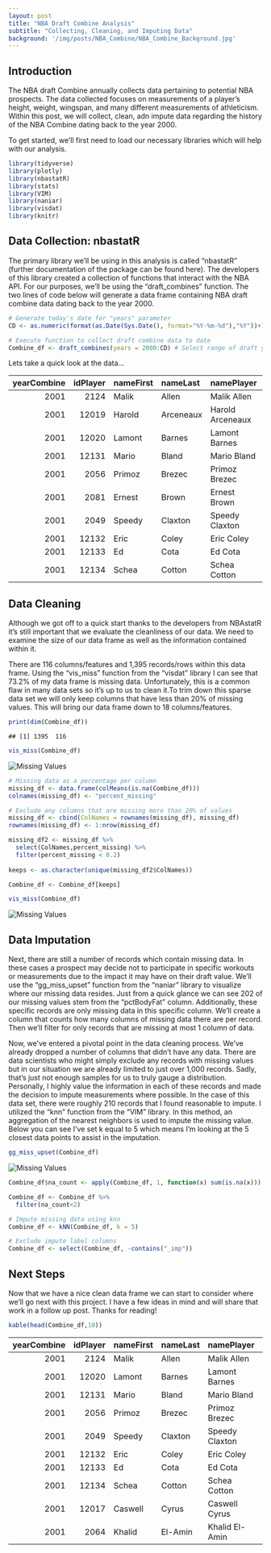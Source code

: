 ```yaml
---
layout: post
title: "NBA Draft Combine Analysis"
subtitle: "Collecting, Cleaning, and Imputing Data"
background: '/img/posts/NBA_Combine/NBA_Combine_Background.jpg'
---
```


## Introduction

The NBA draft Combine annually collects data pertaining to potential NBA
prospects. The data collected focuses on measurements of a player’s
height, weight, wingspan, and many different measurements of
athleticism. Within this post, we will collect, clean, adn impute data
regarding the history of the NBA Combine dating back to the year 2000.

To get started, we’ll first need to load our necessary libraries which
will help with our analysis.

``` r
library(tidyverse)
library(plotly)
library(nbastatR)
library(stats)
library(VIM)
library(naniar)
library(visdat)
library(knitr) 
```

## Data Collection: nbastatR

The primary library we’ll be using in this analysis is called “nbastatR”
(further documentation of the package can be found here). The developers
of this library created a collection of functions that interact with the
NBA API. For our purposes, we’ll be using the “draft\_combines”
function. The two lines of code below will generate a data frame
containing NBA draft combine data dating back to the year 2000.

``` r
# Generate today's date for "years" parameter
CD <- as.numeric(format(as.Date(Sys.Date(), format="%Y-%m-%d"),"%Y"))+1 # current date

# Execute function to collect draft combine data to date
Combine_df <- draft_combines(years = 2000:CD) # Select range of draft years desired
```

Lets take a quick look at the data…

| yearCombine | idPlayer | nameFirst | nameLast  | namePlayer       | slugPosition | heightWOShoesInches | heightWOShoes | weightLBS | wingspanInches | wingspan  | reachStandingInches | reachStandingO | verticalLeapStandingInches | verticalLeapMaxInches | timeLaneAgility | timeThreeQuarterCourtSprint | repsBenchPress135 | pctBodyFat | heightWShoesInches | heightWShoes | lengthHandInches | widthHandInches | timeModifiedLaneAgility | setSpot15CornerLeft | setSpot15BreakLeft | setSpot15TopKey | setSpot15BreakRight | setSpot15CornerRight | setSpot15CornerLeftCollege | setSpot15BreakLeftCollege | setSpot15TopKeyCollege | setSpot15BreakRightCollege | setSpot15CornerRightCollege | setSpot15CornerLeftNBA | setSpot15BreakLeftNBA | setSpot15TopKeyNBA | setSpotBreakRightNBA | setSpotCornerRightNBA | setSpot15CornerLeftMade | setSpot15CornerLeftAttempted | setSpot15CornerLeftPct | setSpot15BreakLeftMade | setSpot15BreakLeftAttempted | setSpot15BreakLeftPct | setSpot15TopKeyMade | setSpot15TopKeyAttempted | setSpot15TopKeyPct | setSpot15BreakRightMade | setSpot15BreakRightAttempted | setSpot15BreakRightPct | setSpot15CornerRightMade | setSpot15CornerRightAttempted | setSpot15CornerRightPct | setSpot15CornerLeftCollegeMade | setSpot15CornerLeftCollegeAttempted | setSpot15CornerLeftCollegePct | setSpot15BreakLeftCollegeMade | setSpot15BreakLeftCollegeAttempted | setSpot15BreakLeftCollegePct | setSpot15TopKeyCollegeMade | setSpot15TopKeyCollegeAttempted | setSpot15TopKeyCollegePct | setSpot15BreakRightCollegeMade | setSpot15BreakRightCollegeAttempted | setSpot15BreakRightCollegePct | setSpot15CornerRightCollegeMade | setSpot15CornerRightCollegeAttempted | setSpot15CornerRightCollegePct | setSpot15CornerLeftNBAMade | setSpot15CornerLeftNBAAttempted | setSpot15CornerLeftNBAPct | setSpot15BreakLeftNBAMade | setSpot15BreakLeftNBAAttempted | setSpot15BreakLeftNBAPct | setSpot15TopKeyNBAMade | setSpot15TopKeyNBAAttempted | setSpot15TopKeyNBAPct | setSpotBreakRightNBAMade | setSpotBreakRightNBAAttempted | setSpotBreakRightNBAPct | setSpotCornerRightNBAMade | setSpotCornerRightNBAAttempted | setSpotCornerRightNBAPct | setOffDrib15BreakLeft | setSpotOffDrib15TopKey | setOffDrib15BreakRight | setOnMove15 | setOnMoveCollege | setOffDrib15BreakLeftMade | setOffDrib15BreakLeftAttempted | setOffDrib15BreakLeftPct | setSpotOffDrib15TopKeyMade | setSpotOffDrib15TopKeyAttempted | setSpotOffDrib15TopKeyPct | setOffDrib15BreakRightMade | setOffDrib15BreakRightAttempted | setOffDrib15BreakRightPct | setOnMove15Made | setOnMove15Attempted | setOnMove15Pct | setOnMoveCollegeMade | setOnMoveCollegeAttempted | setOnMoveCollegePct | setOffDribBreakLeftCollege | setOffDribTopKeyCollege | setOffDribBreakRightCollege | setOffDribBreakLeftCollegeMade | setOffDribBreakLeftCollegeAttempted | setOffDribBreakLeftCollegePct | setOffDribTopKeyCollegeMade | setOffDribTopKeyCollegeAttempted | setOffDribTopKeyCollegePct | setOffDribBreakRightCollegeMade | setOffDribBreakRightCollegeAttempted | setOffDribBreakRightCollegePct |
| ----------: | -------: | :-------- | :-------- | :--------------- | :----------- | ------------------: | :------------ | --------: | -------------: | :-------- | ------------------: | :------------- | -------------------------: | --------------------: | --------------: | --------------------------: | ----------------: | ---------: | -----------------: | :----------- | ---------------: | --------------: | ----------------------: | :------------------ | :----------------- | :-------------- | :------------------ | :------------------- | :------------------------- | :------------------------ | :--------------------- | :------------------------- | :-------------------------- | :--------------------- | :-------------------- | :----------------- | :------------------- | :-------------------- | ----------------------: | ---------------------------: | ---------------------: | ---------------------: | --------------------------: | --------------------: | ------------------: | -----------------------: | -----------------: | ----------------------: | ---------------------------: | ---------------------: | -----------------------: | ----------------------------: | ----------------------: | -----------------------------: | ----------------------------------: | ----------------------------: | ----------------------------: | ---------------------------------: | ---------------------------: | -------------------------: | ------------------------------: | ------------------------: | -----------------------------: | ----------------------------------: | ----------------------------: | ------------------------------: | -----------------------------------: | -----------------------------: | -------------------------: | ------------------------------: | ------------------------: | ------------------------: | -----------------------------: | -----------------------: | ---------------------: | --------------------------: | --------------------: | -----------------------: | ----------------------------: | ----------------------: | ------------------------: | -----------------------------: | -----------------------: | :-------------------- | :--------------------- | :--------------------- | :---------- | :--------------- | ------------------------: | -----------------------------: | -----------------------: | -------------------------: | ------------------------------: | ------------------------: | -------------------------: | ------------------------------: | ------------------------: | --------------: | -------------------: | -------------: | -------------------: | ------------------------: | ------------------: | :------------------------- | :---------------------- | :-------------------------- | -----------------------------: | ----------------------------------: | ----------------------------: | --------------------------: | -------------------------------: | -------------------------: | ------------------------------: | -----------------------------------: | -----------------------------: |
|        2001 |     2124 | Malik     | Allen     | Malik Allen      | PF-C         |               80.25 | 6’ 8.25’’     |     271.0 |          86.50 | 7’ 2.5’’  |               109.0 | 9’ 1’’         |                       25.5 |                  29.0 |           11.83 |                        3.38 |                13 |         NA |                 NA | NA           |               NA |              NA |                      NA | NA                  | NA                 | NA              | NA                  | NA                   | NA                         | NA                        | NA                     | NA                         | NA                          | NA                     | NA                    | NA                 | NA                   | NA                    |                      NA |                           NA |                     NA |                     NA |                          NA |                    NA |                  NA |                       NA |                 NA |                      NA |                           NA |                     NA |                       NA |                            NA |                      NA |                             NA |                                  NA |                            NA |                            NA |                                 NA |                           NA |                         NA |                              NA |                        NA |                             NA |                                  NA |                            NA |                              NA |                                   NA |                             NA |                         NA |                              NA |                        NA |                        NA |                             NA |                       NA |                     NA |                          NA |                    NA |                       NA |                            NA |                      NA |                        NA |                             NA |                       NA | NA                    | NA                     | NA                     | NA          | NA               |                        NA |                             NA |                       NA |                         NA |                              NA |                        NA |                         NA |                              NA |                        NA |              NA |                   NA |             NA |                   NA |                        NA |                  NA | NA                         | NA                      | NA                          |                             NA |                                  NA |                            NA |                          NA |                               NA |                         NA |                              NA |                                   NA |                             NA |
|        2001 |    12019 | Harold    | Arceneaux | Harold Arceneaux | SG-SF        |               76.50 | 6’ 4.5’’      |     219.0 |          80.50 | 6’ 8.5’’  |               103.0 | 8’ 7’’         |                         NA |                  29.0 |           13.80 |                          NA |                 0 |         NA |                 NA | NA           |               NA |              NA |                      NA | NA                  | NA                 | NA              | NA                  | NA                   | NA                         | NA                        | NA                     | NA                         | NA                          | NA                     | NA                    | NA                 | NA                   | NA                    |                      NA |                           NA |                     NA |                     NA |                          NA |                    NA |                  NA |                       NA |                 NA |                      NA |                           NA |                     NA |                       NA |                            NA |                      NA |                             NA |                                  NA |                            NA |                            NA |                                 NA |                           NA |                         NA |                              NA |                        NA |                             NA |                                  NA |                            NA |                              NA |                                   NA |                             NA |                         NA |                              NA |                        NA |                        NA |                             NA |                       NA |                     NA |                          NA |                    NA |                       NA |                            NA |                      NA |                        NA |                             NA |                       NA | NA                    | NA                     | NA                     | NA          | NA               |                        NA |                             NA |                       NA |                         NA |                              NA |                        NA |                         NA |                              NA |                        NA |              NA |                   NA |             NA |                   NA |                        NA |                  NA | NA                         | NA                      | NA                          |                             NA |                                  NA |                            NA |                          NA |                               NA |                         NA |                              NA |                                   NA |                             NA |
|        2001 |    12020 | Lamont    | Barnes    | Lamont Barnes    | PF-C         |               80.50 | 6’ 8.5’’      |     235.5 |          87.50 | 7’ 3.5’’  |               108.0 | 9’ 0’’         |                       28.0 |                  29.5 |           12.30 |                        3.40 |                10 |         NA |                 NA | NA           |               NA |              NA |                      NA | NA                  | NA                 | NA              | NA                  | NA                   | NA                         | NA                        | NA                     | NA                         | NA                          | NA                     | NA                    | NA                 | NA                   | NA                    |                      NA |                           NA |                     NA |                     NA |                          NA |                    NA |                  NA |                       NA |                 NA |                      NA |                           NA |                     NA |                       NA |                            NA |                      NA |                             NA |                                  NA |                            NA |                            NA |                                 NA |                           NA |                         NA |                              NA |                        NA |                             NA |                                  NA |                            NA |                              NA |                                   NA |                             NA |                         NA |                              NA |                        NA |                        NA |                             NA |                       NA |                     NA |                          NA |                    NA |                       NA |                            NA |                      NA |                        NA |                             NA |                       NA | NA                    | NA                     | NA                     | NA          | NA               |                        NA |                             NA |                       NA |                         NA |                              NA |                        NA |                         NA |                              NA |                        NA |              NA |                   NA |             NA |                   NA |                        NA |                  NA | NA                         | NA                      | NA                          |                             NA |                                  NA |                            NA |                          NA |                               NA |                         NA |                              NA |                                   NA |                             NA |
|        2001 |    12131 | Mario     | Bland     | Mario Bland      | PF           |               77.50 | 6’ 5.5’’      |     287.0 |          84.00 | 7’ 0’’    |               103.0 | 8’ 7’’         |                       27.0 |                  31.0 |           13.04 |                        3.47 |                15 |         NA |                 NA | NA           |               NA |              NA |                      NA | NA                  | NA                 | NA              | NA                  | NA                   | NA                         | NA                        | NA                     | NA                         | NA                          | NA                     | NA                    | NA                 | NA                   | NA                    |                      NA |                           NA |                     NA |                     NA |                          NA |                    NA |                  NA |                       NA |                 NA |                      NA |                           NA |                     NA |                       NA |                            NA |                      NA |                             NA |                                  NA |                            NA |                            NA |                                 NA |                           NA |                         NA |                              NA |                        NA |                             NA |                                  NA |                            NA |                              NA |                                   NA |                             NA |                         NA |                              NA |                        NA |                        NA |                             NA |                       NA |                     NA |                          NA |                    NA |                       NA |                            NA |                      NA |                        NA |                             NA |                       NA | NA                    | NA                     | NA                     | NA          | NA               |                        NA |                             NA |                       NA |                         NA |                              NA |                        NA |                         NA |                              NA |                        NA |              NA |                   NA |             NA |                   NA |                        NA |                  NA | NA                         | NA                      | NA                          |                             NA |                                  NA |                            NA |                          NA |                               NA |                         NA |                              NA |                                   NA |                             NA |
|        2001 |     2056 | Primoz    | Brezec    | Primoz Brezec    | C            |               84.75 | 7’ 0.75’’     |     243.0 |          86.00 | 7’ 2’’    |               110.0 | 9’ 2’’         |                       26.0 |                  29.5 |           11.53 |                        3.55 |                NA |         NA |                 NA | NA           |               NA |              NA |                      NA | NA                  | NA                 | NA              | NA                  | NA                   | NA                         | NA                        | NA                     | NA                         | NA                          | NA                     | NA                    | NA                 | NA                   | NA                    |                      NA |                           NA |                     NA |                     NA |                          NA |                    NA |                  NA |                       NA |                 NA |                      NA |                           NA |                     NA |                       NA |                            NA |                      NA |                             NA |                                  NA |                            NA |                            NA |                                 NA |                           NA |                         NA |                              NA |                        NA |                             NA |                                  NA |                            NA |                              NA |                                   NA |                             NA |                         NA |                              NA |                        NA |                        NA |                             NA |                       NA |                     NA |                          NA |                    NA |                       NA |                            NA |                      NA |                        NA |                             NA |                       NA | NA                    | NA                     | NA                     | NA          | NA               |                        NA |                             NA |                       NA |                         NA |                              NA |                        NA |                         NA |                              NA |                        NA |              NA |                   NA |             NA |                   NA |                        NA |                  NA | NA                         | NA                      | NA                          |                             NA |                                  NA |                            NA |                          NA |                               NA |                         NA |                              NA |                                   NA |                             NA |
|        2001 |     2081 | Ernest    | Brown     | Ernest Brown     | C            |               82.00 | 6’ 10’’       |     222.5 |          85.25 | 7’ 1.25’’ |               109.5 | 9’ 1.5’’       |                         NA |                    NA |              NA |                          NA |                 2 |         NA |                 NA | NA           |               NA |              NA |                      NA | NA                  | NA                 | NA              | NA                  | NA                   | NA                         | NA                        | NA                     | NA                         | NA                          | NA                     | NA                    | NA                 | NA                   | NA                    |                      NA |                           NA |                     NA |                     NA |                          NA |                    NA |                  NA |                       NA |                 NA |                      NA |                           NA |                     NA |                       NA |                            NA |                      NA |                             NA |                                  NA |                            NA |                            NA |                                 NA |                           NA |                         NA |                              NA |                        NA |                             NA |                                  NA |                            NA |                              NA |                                   NA |                             NA |                         NA |                              NA |                        NA |                        NA |                             NA |                       NA |                     NA |                          NA |                    NA |                       NA |                            NA |                      NA |                        NA |                             NA |                       NA | NA                    | NA                     | NA                     | NA          | NA               |                        NA |                             NA |                       NA |                         NA |                              NA |                        NA |                         NA |                              NA |                        NA |              NA |                   NA |             NA |                   NA |                        NA |                  NA | NA                         | NA                      | NA                          |                             NA |                                  NA |                            NA |                          NA |                               NA |                         NA |                              NA |                                   NA |                             NA |
|        2001 |     2049 | Speedy    | Claxton   | Speedy Claxton   | PG           |               70.50 | 5’ 10.5’’     |     166.0 |          72.00 | 6’ 0’’    |                94.5 | 7’ 10.5’’      |                       36.0 |                  42.5 |           10.48 |                        3.06 |                 6 |         NA |                 NA | NA           |               NA |              NA |                      NA | NA                  | NA                 | NA              | NA                  | NA                   | NA                         | NA                        | NA                     | NA                         | NA                          | NA                     | NA                    | NA                 | NA                   | NA                    |                      NA |                           NA |                     NA |                     NA |                          NA |                    NA |                  NA |                       NA |                 NA |                      NA |                           NA |                     NA |                       NA |                            NA |                      NA |                             NA |                                  NA |                            NA |                            NA |                                 NA |                           NA |                         NA |                              NA |                        NA |                             NA |                                  NA |                            NA |                              NA |                                   NA |                             NA |                         NA |                              NA |                        NA |                        NA |                             NA |                       NA |                     NA |                          NA |                    NA |                       NA |                            NA |                      NA |                        NA |                             NA |                       NA | NA                    | NA                     | NA                     | NA          | NA               |                        NA |                             NA |                       NA |                         NA |                              NA |                        NA |                         NA |                              NA |                        NA |              NA |                   NA |             NA |                   NA |                        NA |                  NA | NA                         | NA                      | NA                          |                             NA |                                  NA |                            NA |                          NA |                               NA |                         NA |                              NA |                                   NA |                             NA |
|        2001 |    12132 | Eric      | Coley     | Eric Coley       | SG-SF        |               76.00 | 6’ 4’’        |     205.0 |          83.00 | 6’ 11’’   |               102.0 | 8’ 6’’         |                       35.0 |                  38.0 |           11.40 |                        3.15 |                10 |         NA |                 NA | NA           |               NA |              NA |                      NA | NA                  | NA                 | NA              | NA                  | NA                   | NA                         | NA                        | NA                     | NA                         | NA                          | NA                     | NA                    | NA                 | NA                   | NA                    |                      NA |                           NA |                     NA |                     NA |                          NA |                    NA |                  NA |                       NA |                 NA |                      NA |                           NA |                     NA |                       NA |                            NA |                      NA |                             NA |                                  NA |                            NA |                            NA |                                 NA |                           NA |                         NA |                              NA |                        NA |                             NA |                                  NA |                            NA |                              NA |                                   NA |                             NA |                         NA |                              NA |                        NA |                        NA |                             NA |                       NA |                     NA |                          NA |                    NA |                       NA |                            NA |                      NA |                        NA |                             NA |                       NA | NA                    | NA                     | NA                     | NA          | NA               |                        NA |                             NA |                       NA |                         NA |                              NA |                        NA |                         NA |                              NA |                        NA |              NA |                   NA |             NA |                   NA |                        NA |                  NA | NA                         | NA                      | NA                          |                             NA |                                  NA |                            NA |                          NA |                               NA |                         NA |                              NA |                                   NA |                             NA |
|        2001 |    12133 | Ed        | Cota      | Ed Cota          | PG           |               72.25 | 6’ 0.25’’     |     189.0 |          76.00 | 6’ 4’’    |                96.5 | 8’ 0.5’’       |                       26.5 |                  33.5 |           10.98 |                        3.24 |                 1 |         NA |                 NA | NA           |               NA |              NA |                      NA | NA                  | NA                 | NA              | NA                  | NA                   | NA                         | NA                        | NA                     | NA                         | NA                          | NA                     | NA                    | NA                 | NA                   | NA                    |                      NA |                           NA |                     NA |                     NA |                          NA |                    NA |                  NA |                       NA |                 NA |                      NA |                           NA |                     NA |                       NA |                            NA |                      NA |                             NA |                                  NA |                            NA |                            NA |                                 NA |                           NA |                         NA |                              NA |                        NA |                             NA |                                  NA |                            NA |                              NA |                                   NA |                             NA |                         NA |                              NA |                        NA |                        NA |                             NA |                       NA |                     NA |                          NA |                    NA |                       NA |                            NA |                      NA |                        NA |                             NA |                       NA | NA                    | NA                     | NA                     | NA          | NA               |                        NA |                             NA |                       NA |                         NA |                              NA |                        NA |                         NA |                              NA |                        NA |              NA |                   NA |             NA |                   NA |                        NA |                  NA | NA                         | NA                      | NA                          |                             NA |                                  NA |                            NA |                          NA |                               NA |                         NA |                              NA |                                   NA |                             NA |
|        2001 |    12134 | Schea     | Cotton    | Schea Cotton     | SF           |               76.25 | 6’ 4.25’’     |     219.5 |          79.00 | 6’ 7’’    |               100.0 | 8’ 4’’         |                       34.0 |                  38.0 |           11.55 |                        3.00 |                19 |         NA |                 NA | NA           |               NA |              NA |                      NA | NA                  | NA                 | NA              | NA                  | NA                   | NA                         | NA                        | NA                     | NA                         | NA                          | NA                     | NA                    | NA                 | NA                   | NA                    |                      NA |                           NA |                     NA |                     NA |                          NA |                    NA |                  NA |                       NA |                 NA |                      NA |                           NA |                     NA |                       NA |                            NA |                      NA |                             NA |                                  NA |                            NA |                            NA |                                 NA |                           NA |                         NA |                              NA |                        NA |                             NA |                                  NA |                            NA |                              NA |                                   NA |                             NA |                         NA |                              NA |                        NA |                        NA |                             NA |                       NA |                     NA |                          NA |                    NA |                       NA |                            NA |                      NA |                        NA |                             NA |                       NA | NA                    | NA                     | NA                     | NA          | NA               |                        NA |                             NA |                       NA |                         NA |                              NA |                        NA |                         NA |                              NA |                        NA |              NA |                   NA |             NA |                   NA |                        NA |                  NA | NA                         | NA                      | NA                          |                             NA |                                  NA |                            NA |                          NA |                               NA |                         NA |                              NA |                                   NA |                             NA |

## Data Cleaning

Although we got off to a quick start thanks to the developers from
NBAstatR it’s still important that we evaluate the cleanliness of our
data. We need to examine the size of our data frame as well as the
information contained within it.

There are 116 columns/features and 1,395 records/rows within this data
frame. Using the “vis\_miss” function from the “visdat” library I can
see that 73.2% of my data frame is missing data. Unfortunately, this is
a common flaw in many data sets so it’s up to us to clean it.To trim
down this sparse data set we will only keep columns that have less than
20% of missing values. This will bring our data frame down to 18
columns/features.

``` r
print(dim(Combine_df))
```

    ## [1] 1395  116

``` r
vis_miss(Combine_df)
```

<img src="/img/posts/NBA_Combine/vis_miss_1.png" alt="Missing Values">

``` r
# Missing data as a percentage per column
missing_df <- data.frame(colMeans(is.na(Combine_df)))
colnames(missing_df) <- "percent_missing"

# Exclude any columns that are missing more than 20% of values
missing_df <- cbind(ColNames = rownames(missing_df), missing_df)
rownames(missing_df) <- 1:nrow(missing_df)

missing_df2 <- missing_df %>% 
  select(ColNames,percent_missing) %>% 
  filter(percent_missing < 0.2)
         
keeps <- as.character(unique(missing_df2$ColNames))

Combine_df <- Combine_df[keeps]

vis_miss(Combine_df)
```

<img src="/img/posts/NBA_Combine/vis_miss_2.png" alt="Missing Values">

## Data Imputation

Next, there are still a number of records which contain missing data. In
these cases a prospect may decide not to participate in specific
workouts or measurements due to the impact it may have on their draft
value. We’ll use the “gg\_miss\_upset” function from the “naniar”
library to visualize where our missing data resides. Just from a quick
glance we can see 202 of our missing values stem from the “pctBodyFat”
column. Additionally, these specific records are only missing data in
this specific column. We’ll create a column that counts how many columns
of missing data there are per record. Then we’ll filter for only records
that are missing at most 1 column of data.

Now, we’ve entered a pivotal point in the data cleaning process. We’ve
already dropped a number of columns that didn’t have any data. There are
data scientists who might simply exclude any records with missing values
but in our situation we are already limited to just over 1,000 records.
Sadly, that’s just not enough samples for us to truly gauge a
distribution. Personally, I highly value the information in each of
these records and made the decision to impute measurements where
possible. In the case of this data set, there were roughly 210 records
that I found reasonable to impute. I utilized the “knn” function from
the “VIM” library. In this method, an aggregation of the nearest
neighbors is used to impute the missing value. Below you can see I’ve
set k equal to 5 which means I’m looking at the 5 closest data points to
assist in the imputation.

``` r
gg_miss_upset(Combine_df)
```

<img src="/img/posts/NBA_Combine/gg_miss_upset.png" alt="Missing Values">

``` r
Combine_df$na_count <- apply(Combine_df, 1, function(x) sum(is.na(x)))

Combine_df <- Combine_df %>%
  filter(na_count<2)

# Impute missing data using knn
Combine_df <- kNN(Combine_df, k = 5)

# Exclude impute label columns
Combine_df <- select(Combine_df, -contains("_imp"))
```

## Next Steps

Now that we have a nice clean data frame we can start to consider where
we’ll go next with this project. I have a few ideas in mind and will
share that work in a follow up post. Thanks for reading\!

``` r
kable(head(Combine_df,10))
```

| yearCombine | idPlayer | nameFirst | nameLast | namePlayer     | slugPosition | heightWOShoesInches | heightWOShoes | weightLBS | wingspanInches | wingspan | reachStandingInches | reachStandingO | verticalLeapStandingInches | verticalLeapMaxInches | timeLaneAgility | timeThreeQuarterCourtSprint | pctBodyFat | na\_count |
| ----------: | -------: | :-------- | :------- | :------------- | :----------- | ------------------: | :------------ | --------: | -------------: | :------- | ------------------: | :------------- | -------------------------: | --------------------: | --------------: | --------------------------: | ---------: | --------: |
|        2001 |     2124 | Malik     | Allen    | Malik Allen    | PF-C         |               80.25 | 6’ 8.25’’     |     271.0 |           86.5 | 7’ 2.5’’ |               109.0 | 9’ 1’’         |                       25.5 |                  29.0 |           11.83 |                        3.38 |       10.5 |         1 |
|        2001 |    12020 | Lamont    | Barnes   | Lamont Barnes  | PF-C         |               80.50 | 6’ 8.5’’      |     235.5 |           87.5 | 7’ 3.5’’ |               108.0 | 9’ 0’’         |                       28.0 |                  29.5 |           12.30 |                        3.40 |        8.0 |         1 |
|        2001 |    12131 | Mario     | Bland    | Mario Bland    | PF           |               77.50 | 6’ 5.5’’      |     287.0 |           84.0 | 7’ 0’’   |               103.0 | 8’ 7’’         |                       27.0 |                  31.0 |           13.04 |                        3.47 |       10.5 |         1 |
|        2001 |     2056 | Primoz    | Brezec   | Primoz Brezec  | C            |               84.75 | 7’ 0.75’’     |     243.0 |           86.0 | 7’ 2’’   |               110.0 | 9’ 2’’         |                       26.0 |                  29.5 |           11.53 |                        3.55 |       10.2 |         1 |
|        2001 |     2049 | Speedy    | Claxton  | Speedy Claxton | PG           |               70.50 | 5’ 10.5’’     |     166.0 |           72.0 | 6’ 0’’   |                94.5 | 7’ 10.5’’      |                       36.0 |                  42.5 |           10.48 |                        3.06 |        5.9 |         1 |
|        2001 |    12132 | Eric      | Coley    | Eric Coley     | SG-SF        |               76.00 | 6’ 4’’        |     205.0 |           83.0 | 6’ 11’’  |               102.0 | 8’ 6’’         |                       35.0 |                  38.0 |           11.40 |                        3.15 |        4.5 |         1 |
|        2001 |    12133 | Ed        | Cota     | Ed Cota        | PG           |               72.25 | 6’ 0.25’’     |     189.0 |           76.0 | 6’ 4’’   |                96.5 | 8’ 0.5’’       |                       26.5 |                  33.5 |           10.98 |                        3.24 |       11.3 |         1 |
|        2001 |    12134 | Schea     | Cotton   | Schea Cotton   | SF           |               76.25 | 6’ 4.25’’     |     219.5 |           79.0 | 6’ 7’’   |               100.0 | 8’ 4’’         |                       34.0 |                  38.0 |           11.55 |                        3.00 |        7.2 |         1 |
|        2001 |    12017 | Caswell   | Cyrus    | Caswell Cyrus  | PF           |               79.75 | 6’ 7.75’’     |     220.5 |           86.0 | 7’ 2’’   |               107.5 | 8’ 11.5’’      |                       33.5 |                  37.5 |           12.12 |                        3.16 |        6.0 |         1 |
|        2001 |     2064 | Khalid    | El-Amin  | Khalid El-Amin | PG           |               69.00 | 5’ 9’’        |     200.0 |           73.5 | 6’ 1.5’’ |                93.0 | 7’ 9’’         |                       27.5 |                  32.0 |           10.59 |                        3.32 |        7.3 |         1 |

